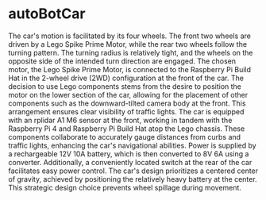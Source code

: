 # autoBotCar
The car's motion is facilitated by its four wheels. The front two wheels are driven by a Lego Spike Prime Motor, while the rear two wheels follow the turning pattern. The turning radius is relatively tight, and the wheels on the opposite side of the intended turn direction are engaged. The chosen motor, the Lego Spike Prime Motor, is connected to the Raspberry Pi Build Hat in the 2-wheel drive (2WD) configuration at the front of the car. The decision to use Lego components stems from the desire to position the motor on the lower section of the car, allowing for the placement of other components such as the downward-tilted camera body at the front. This arrangement ensures clear visibility of traffic lights. The car is equipped with an rplidar A1 M6 sensor at the front, working in tandem with the Raspberry Pi 4 and Raspberry Pi Build Hat atop the Lego chassis. These components collaborate to accurately gauge distances from curbs and traffic lights, enhancing the car's navigational abilities. Power is supplied by a rechargeable 12V 10A battery, which is then converted to 8V 6A using a converter. Additionally, a conveniently located switch at the rear of the car facilitates easy power control. The car's design prioritizes a centered center of gravity, achieved by positioning the relatively heavy battery at the center. This strategic design choice prevents wheel spillage during movement.





